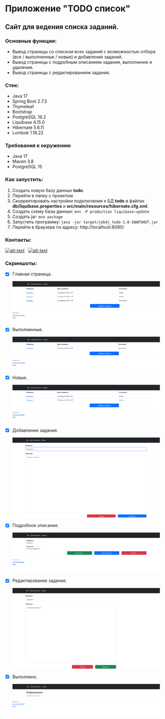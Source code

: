 # Приложение "TODO список"

## Сайт для ведения списка заданий.

### Основные функции:
- Вывод страницы со списком всех заданий 
  с возможностью отбора (все / выполненные / новые) и добавления заданий.
- Вывод страницы с подробным описанием задания, выполнение и удаление.
- Вывод страницы с редактированием задания.

### Стек:
- Java 17
- Spring Boot 2.7.3
- Thymeleaf
- Bootstrap
- PostgreSQL 16.2
- Liquibase 4.15.0
- Hibernate 5.6.11
- Lombok 1.18.22

### Требования к окружению
- Java 17
- Maven 3.8
- PostgreSQL 15

### Как запустить:
1. Создать новую базу данных **todo**.
2. Перейти в папку с проектом.
3. Скорректировать настройки подключения к БД **todo** в файлах 
   **db/liquibase.properties** и **src/main/resources/hibernate.cfg.xml**.
4. Создать схему базы данных: `mvn -P production liquibase:update`
5. Создать jar: `mvn package`
6. Запустить программу: `java -jar target/job4j_todo-1.0-SNAPSHOT.jar`
7. Перейти в браузере по адресу: http://localhost:8080/

### Контакты:

[![alt-text](https://img.shields.io/badge/-telegram-grey?style=flat&logo=telegram&logoColor=white)](https://t.me/Artyrio226)&nbsp;&nbsp;
[![alt-text](https://img.shields.io/badge/@%20email-005FED?style=flat&logo=mail&logoColor=white)](mailto:artur_sar_80@mail.ru)

### Скриншоты:

- [x] Главная страница.

  ![](/files/readme/1.png)

- [x] Выполненные.

  ![](/files/readme/2.png)

- [x] Новые.

  ![](/files/readme/3.png)

- [x] Добавление задания.

  ![](/files/readme/4.png)

- [x] Подробное описание.

  ![](/files/readme/5.png)

- [x] Редактирование задания.

  ![](/files/readme/6.png)

- [x] Выполнено.

  ![](/files/readme/7.png)
